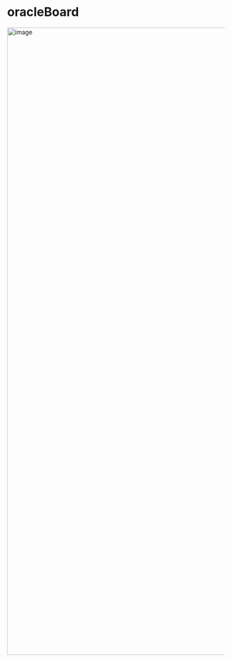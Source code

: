 # oracleBoard
<img width="1451" alt="image" src="https://user-images.githubusercontent.com/116697675/218404719-03c58e34-386f-48c7-967f-c9759ef4df37.png">

